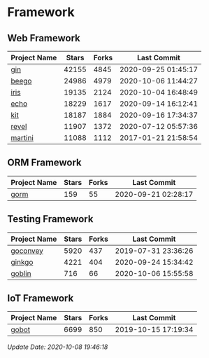 # Framework

## Web Framework

| Project Name | Stars | Forks | Last Commit |
| ------------ | ----- | ----- | ----------- |
| [gin](https://github.com/gin-gonic/gin) | 42155 | 4845 | 2020-09-25 01:45:17 |
| [beego](https://github.com/astaxie/beego) | 24986 | 4979 | 2020-10-06 11:44:27 |
| [iris](https://github.com/kataras/iris) | 19135 | 2124 | 2020-10-04 16:48:49 |
| [echo](https://github.com/labstack/echo) | 18229 | 1617 | 2020-09-14 16:12:41 |
| [kit](https://github.com/go-kit/kit) | 18187 | 1884 | 2020-09-16 17:34:37 |
| [revel](https://github.com/revel/revel) | 11907 | 1372 | 2020-07-12 05:57:36 |
| [martini](https://github.com/go-martini/martini) | 11088 | 1112 | 2017-01-21 21:58:54 |

## ORM Framework

| Project Name | Stars | Forks | Last Commit |
| ------------ | ----- | ----- | ----------- |
| [gorm](https://github.com/jinzhu/gorm) | 159 | 55 | 2020-09-21 02:28:17 |

## Testing Framework

| Project Name | Stars | Forks | Last Commit |
| ------------ | ----- | ----- | ----------- |
| [goconvey](https://github.com/smartystreets/goconvey) | 5920 | 437 | 2019-07-31 23:36:26 |
| [ginkgo](https://github.com/onsi/ginkgo) | 4221 | 404 | 2020-09-24 15:34:42 |
| [goblin](https://github.com/franela/goblin) | 716 | 66 | 2020-10-06 15:55:58 |

## IoT Framework

| Project Name | Stars | Forks | Last Commit |
| ------------ | ----- | ----- | ----------- |
| [gobot](https://github.com/hybridgroup/gobot) | 6699 | 850 | 2019-10-15 17:19:34 |

*Update Date: 2020-10-08 19:46:18*